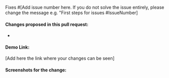 <!-- Add the issue number that is fixed by this PR (In the form Fixes #123) -->
Fixes #[Add issue number here. If you do not solve the issue entirely, please change the message e.g. "First steps for issues #IssueNumber]

#### Changes proposed in this pull request:
- 

#### Demo Link: 
[Add here the link where your changes can be seen]

#### Screenshots for the change: 

